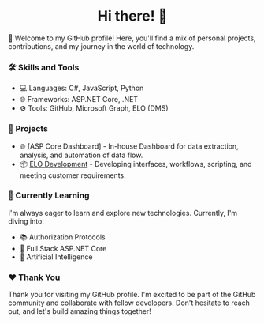 <h1 align="center">Hi there! 👋</h1>

🚀 Welcome to my GitHub profile! Here, you'll find a mix of personal projects, contributions, and my journey in the world of technology.

### 🛠️ Skills and Tools

- 💻 Languages: C#, JavaScript, Python
- 🌐 Frameworks: ASP.NET Core, .NET
- ⚙️ Tools: GitHub, Microsoft Graph, ELO (DMS)

### 📁 Projects

- 🌐 [ASP Core Dashboard] - In-house Dashboard for data extraction, analysis, and automation of data flow.
- 📦 [ELO Development](https://www.elo.com/de-de.html) - Developing interfaces, workflows, scripting, and meeting customer requirements.

### 🌱 Currently Learning

I'm always eager to learn and explore new technologies. Currently, I'm diving into:

- 📚 Authorization Protocols
- 🌟 Full Stack ASP.NET Core
- 🧠 Artificial Intelligence

### ❤️ Thank You

Thank you for visiting my GitHub profile. I'm excited to be part of the GitHub community and collaborate with fellow developers. Don't hesitate to reach out, and let's build amazing things together!
